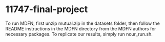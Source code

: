 # 11747-final-project

To run MDFN, first unzip mutual.zip in the datasets folder, then follow the README instructions in the MDFN directory from the MDFN authors for necessary packages. To replicate our results, simply run nour_run.sh. 
